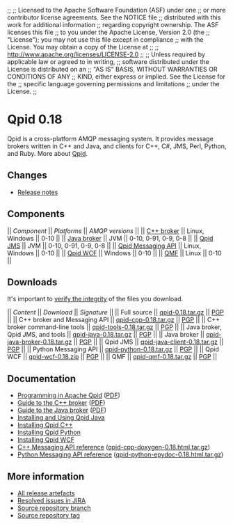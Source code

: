 ;;
;; Licensed to the Apache Software Foundation (ASF) under one
;; or more contributor license agreements.  See the NOTICE file
;; distributed with this work for additional information
;; regarding copyright ownership.  The ASF licenses this file
;; to you under the Apache License, Version 2.0 (the
;; "License"); you may not use this file except in compliance
;; with the License.  You may obtain a copy of the License at
;; 
;;   http://www.apache.org/licenses/LICENSE-2.0
;; 
;; Unless required by applicable law or agreed to in writing,
;; software distributed under the License is distributed on an
;; "AS IS" BASIS, WITHOUT WARRANTIES OR CONDITIONS OF ANY
;; KIND, either express or implied.  See the License for the
;; specific language governing permissions and limitations
;; under the License.
;;

# Qpid 0.18

Qpid is a cross-platform AMQP messaging system.  It provides message
brokers written in C++ and Java, and clients for C++, C#, JMS, Perl,
Python, and Ruby.  More about [Qpid](@site-url@/index.html).

## Changes

 - [Release notes](release-notes.html)

## Components

  || *Component* || *Platforms* || *AMQP versions* ||
  || [C++ broker](@site-url@/components/cpp-broker/index.html) || Linux, Windows || 0-10 ||
  || [Java broker](@site-url@/components/java-broker/index.html) || JVM || 0-10, 0-91, 0-9, 0-8 ||
  || [Qpid JMS](@site-url@/components/qpid-jms/index.html) || JVM || 0-10, 0-91, 0-9, 0-8 ||
  || [Qpid Messaging API](@site-url@/components/messaging-api/index.html) || Linux, Windows || 0-10 ||
  || [Qpid WCF](@site-url@/components/qpid-wcf/index.html) || Windows || 0-10 ||
  || [QMF](@site-url@/components/qmf/index.html) || Linux || 0-10 ||

## Downloads

It's important to [verify the
integrity](@site-url@/download.html#verify-what-you-download) of the
files you download.

  || *Content* || *Download* || *Signature* ||
  || Full source || [qpid-0.18.tar.gz](http://archive.apache.org/dist/qpid/0.18/qpid-0.18.tar.gz) || [PGP](http://archive.apache.org/dist/qpid/0.18/qpid-0.18.tar.gz.asc) ||
  || C++ broker and Messaging API || [qpid-cpp-0.18.tar.gz](http://archive.apache.org/dist/qpid/0.18/qpid-cpp-0.18.tar.gz) || [PGP](http://archive.apache.org/dist/qpid/0.18/qpid-cpp-0.18.tar.gz.asc) ||
  || C++ broker command-line tools || [qpid-tools-0.18.tar.gz](http://archive.apache.org/dist/qpid/0.18/qpid-tools-0.18.tar.gz) || [PGP](http://archive.apache.org/dist/qpid/0.18/qpid-tools-0.18.tar.gz.asc) ||
  || Java broker, Qpid JMS, and tools || [qpid-java-0.18.tar.gz](http://archive.apache.org/dist/qpid/0.18/qpid-java-0.18.tar.gz) || [PGP](http://archive.apache.org/dist/qpid/0.18/qpid-java-0.18.tar.gz.asc) ||
  || Java broker || [qpid-java-broker-0.18.tar.gz](http://archive.apache.org/dist/qpid/0.18/qpid-java-broker-0.18.tar.gz) || [PGP](http://archive.apache.org/dist/qpid/0.18/qpid-java-broker-0.18.tar.gz.asc) ||
  || Qpid JMS || [qpid-java-client-0.18.tar.gz](http://archive.apache.org/dist/qpid/0.18/qpid-java-client-0.18.tar.gz) || [PGP](http://archive.apache.org/dist/qpid/0.18/qpid-java-client-0.18.tar.gz.asc) ||
  || Python Messaging API || [qpid-python-0.18.tar.gz](http://archive.apache.org/dist/qpid/0.18/qpid-python-0.18.tar.gz) || [PGP](http://archive.apache.org/dist/qpid/0.18/qpid-python-0.18.tar.gz.asc) ||
  || Qpid WCF || [qpid-wcf-0.18.zip](http://archive.apache.org/dist/qpid/0.18/qpid-wcf-0.18.zip) || [PGP](http://archive.apache.org/dist/qpid/0.18/qpid-wcf-0.18.zip.asc) ||
  || QMF || [qpid-qmf-0.18.tar.gz](http://archive.apache.org/dist/qpid/0.18/qpid-qmf-0.18.tar.gz) || [PGP](http://archive.apache.org/dist/qpid/0.18/qpid-qmf-0.18.tar.gz.asc) ||

## Documentation

 - [Programming in Apache Qpid](http://qpid.apache.org/books/0.18/Programming-In-Apache-Qpid/html/index.html) ([PDF](http://qpid.apache.org/books/0.18/Programming-In-Apache-Qpid/pdf/Programming-In-Apache-Qpid.pdf))
 - [Guide to the C++ broker](http://qpid.apache.org/books/0.18/AMQP-Messaging-Broker-CPP-Book/html/index.html) ([PDF](http://qpid.apache.org/books/0.18/AMQP-Messaging-Broker-CPP-Book/pdf/AMQP-Messaging-Broker-CPP-Book.pdf))
 - [Guide to the Java broker](http://qpid.apache.org/books/0.18/AMQP-Messaging-Broker-Java-Book/html/index.html) ([PDF](http://qpid.apache.org/books/0.18/AMQP-Messaging-Broker-Java-Book/pdf/AMQP-Messaging-Broker-Java-Book.pdf))
 - [Installing and Using Qpid Java](https://cwiki.apache.org/qpid/getting-started-guide.html)
 - [Installing Qpid C++](http://svn.apache.org/repos/asf/qpid/tags/0.18/qpid/cpp/INSTALL)
 - [Installing Qpid Python](http://svn.apache.org/repos/asf/qpid/tags/0.18/qpid/python/README.txt)
 - [Installing Qpid WCF](http://svn.apache.org/repos/asf/qpid/tags/0.18/qpid/wcf/ReadMe.txt)
 - [C++ Messaging API reference](http://qpid.apache.org/apis/0.18/cpp/html/index.html) ([qpid-cpp-doxygen-0.18.html.tar.gz](http://qpid.apache.org/apis/0.18/cpp/qpid-cpp-doxygen-0.18.html.tar.gz))
 - [Python Messaging API reference](http://qpid.apache.org/apis/0.18/python/html/index.html) ([qpid-python-epydoc-0.18.html.tar.gz](http://qpid.apache.org/apis/0.18/python/qpid-python-epydoc-0.18.html.tar.gz))

## More information

 - [All release artefacts](http://www.apache.org/dyn/closer.cgi/qpid/0.18)
 - [Resolved issues in JIRA](https://issues.apache.org/jira/issues/?jql=project+%3D+QPID+AND+fixVersion+in+%28%270.17%27%2C+%270.18%27%29+ORDER+BY+priority+DESC)
 - [Source repository branch](https://svn.apache.org/repos/asf/qpid/branches/0.18)
 - [Source repository tag](https://svn.apache.org/repos/asf/qpid/tags/0.18)
